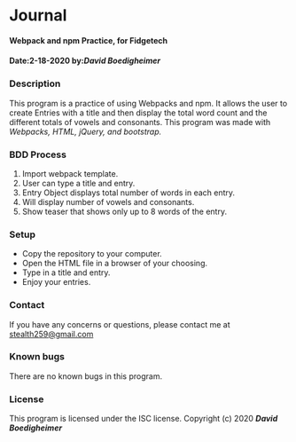 # Journal
#### Webpack and npm Practice, for Fidgetech
#### Date:2-18-2020  by:_**David Boedigheimer**_
### Description
This program is a practice of using Webpacks and npm. It allows the user to create Entries with a title and then display the total word count and the different totals of vowels and consonants. This program was made with _Webpacks, HTML, jQuery, and bootstrap._
### BDD Process
1. Import webpack template.
2. User can type a title and entry.
3. Entry Object displays total number of words in each entry.
4. Will display number of vowels and consonants.
5. Show teaser that shows only up to 8 words of the entry.
### Setup
* Copy the repository to your computer.
* Open the HTML file in a browser of your choosing.
* Type in a title and entry.
* Enjoy your entries.
### Contact
If you have any concerns or questions, please contact me at stealth259@gmail.com
### Known bugs
There are no known bugs in this program.
### License
This program is licensed under the ISC license.
Copyright (c) 2020 _**David Boedigheimer**_
